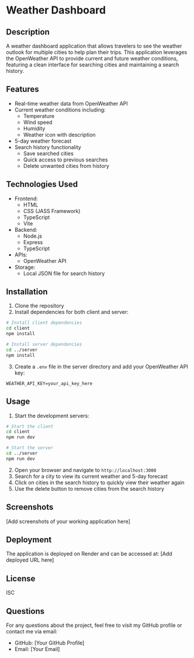 # Weather Dashboard

## Description
A weather dashboard application that allows travelers to see the weather outlook for multiple cities to help plan their trips. This application leverages the OpenWeather API to provide current and future weather conditions, featuring a clean interface for searching cities and maintaining a search history.

## Features
- Real-time weather data from OpenWeather API
- Current weather conditions including:
  - Temperature
  - Wind speed
  - Humidity
  - Weather icon with description
- 5-day weather forecast
- Search history functionality
  - Save searched cities
  - Quick access to previous searches
  - Delete unwanted cities from history

## Technologies Used
- Frontend:
  - HTML
  - CSS (JASS Framework)
  - TypeScript
  - Vite
- Backend:
  - Node.js
  - Express
  - TypeScript
- APIs:
  - OpenWeather API
- Storage:
  - Local JSON file for search history

## Installation
1. Clone the repository
2. Install dependencies for both client and server:
```bash
# Install client dependencies
cd client
npm install

# Install server dependencies
cd ../server
npm install
```
3. Create a `.env` file in the server directory and add your OpenWeather API key:
```
WEATHER_API_KEY=your_api_key_here
```

## Usage
1. Start the development servers:
```bash
# Start the client
cd client
npm run dev

# Start the server
cd ../server
npm run dev
```
2. Open your browser and navigate to `http://localhost:3000`
3. Search for a city to view its current weather and 5-day forecast
4. Click on cities in the search history to quickly view their weather again
5. Use the delete button to remove cities from the search history

## Screenshots
[Add screenshots of your working application here]

## Deployment
The application is deployed on Render and can be accessed at: [Add deployed URL here]

## License
ISC

## Questions
For any questions about the project, feel free to visit my GitHub profile or contact me via email:
- GitHub: [Your GitHub Profile]
- Email: [Your Email]